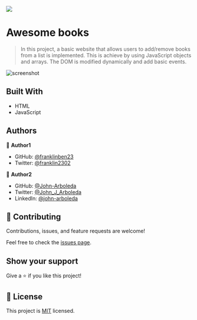 ![](https://img.shields.io/badge/Microverse-blueviolet)

# Awesome books

> In this project, a basic website that allows users to add/remove books from a list is implemented. This is achieve  by using JavaScript objects and arrays. The DOM is modified dynamically and add basic events.

![screenshot](./assets/basicUI.PNG)

## Built With

- HTML
- JavaScript

## Authors

👤 **Author1**

- GitHub: [@franklinben23](https://github.com/franklinben23)
- Twitter: [@franklin2302](https://twitter.com/franklin2302)

👤 **Author2**

- GitHub: [@John-Arboleda](https://github.com/John-Arboleda)
- Twitter: [@John_J_Arboleda](https://twitter.com/John_J_Arboleda)
- LinkedIn: [@john-arboleda](https://www.linkedin.com/in/john-arboleda/)

## 🤝 Contributing

Contributions, issues, and feature requests are welcome!

Feel free to check the [issues page](../../issues/).

## Show your support

Give a ⭐️ if you like this project!

## 📝 License

This project is [MIT](./MIT.md) licensed.
